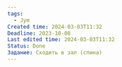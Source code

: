 ```yaml
---
tags:
  - Jym
Created time: 2024-03-03T11:32
Deadline: 2023-10-08
Last edited time: 2024-03-03T11:32
Status: Done
Задание: Сходить в зал (спина)
---
```

